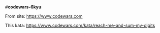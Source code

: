 #**codewars-6kyu**

From site: https://www.codewars.com

This kata: https://www.codewars.com/kata/reach-me-and-sum-my-digits
